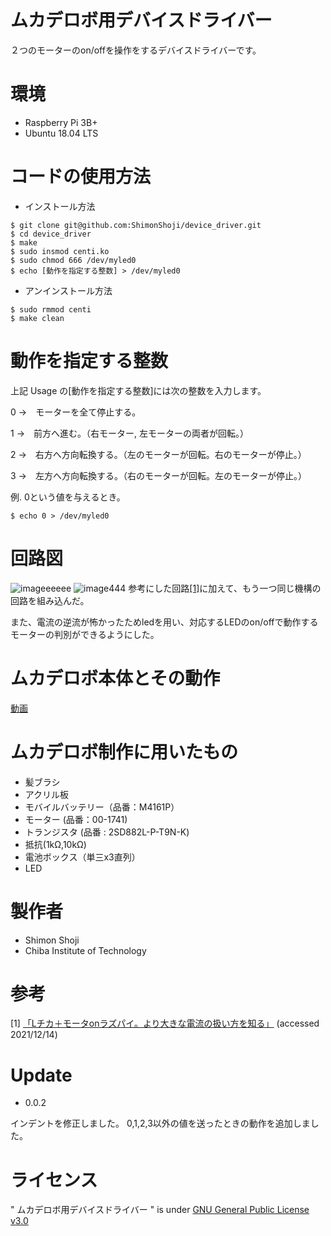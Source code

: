 # ムカデロボ用デバイスドライバー

２つのモーターのon/offを操作をするデバイスドライバーです。


# 環境

* Raspberry Pi 3B+
* Ubuntu 18.04 LTS


# コードの使用方法

* インストール方法

```
$ git clone git@github.com:ShimonShoji/device_driver.git
$ cd device_driver
$ make
$ sudo insmod centi.ko
$ sudo chmod 666 /dev/myled0
$ echo [動作を指定する整数] > /dev/myled0
```

* アンインストール方法
```
$ sudo rmmod centi
$ make clean
```

# 動作を指定する整数

上記 Usage の[動作を指定する整数]には次の整数を入力します。

0 →　モーターを全て停止する。

1 →　前方へ進む。（右モーター, 左モーターの両者が回転。）

2 →　右方へ方向転換する。（左のモーターが回転。右のモーターが停止。）

3 →　左方へ方向転換する。（右のモーターが回転。左のモーターが停止。）


例. 0という値を与えるとき。
```
$ echo 0 > /dev/myled0
```

# 回路図
![imageeeeee](https://user-images.githubusercontent.com/92902614/146540521-f41a8b3a-033a-4305-ada7-3c104bcfb438.jpeg)
![image444](https://user-images.githubusercontent.com/92902614/146210025-520e54f3-fea3-46bc-ab7c-86ba330e26cf.jpeg)
参考にした回路[[1]](https://github.com/ShimonShoji/device_driver/blob/main/README.md#%E5%8F%82%E8%80%83)に加えて、もう一つ同じ機構の回路を組み込んだ。

また、電流の逆流が怖かったためledを用い、対応するLEDのon/offで動作するモーターの判別ができるようにした。

# ムカデロボ本体とその動作
[動画](https://youtu.be/00aMZ1T5Yws)


# ムカデロボ制作に用いたもの
* 髪ブラシ
* アクリル板
* モバイルバッテリー（品番：M4161P）
* モーター (品番：00-1741)
* トランジスタ (品番 : 2SD882L-P-T9N-K)
* 抵抗(1kΩ,10kΩ)
* 電池ボックス（単三x3直列）
* LED

# 製作者

* Shimon Shoji
* Chiba Institute of Technology

# 参考
[1] 
[「Lチカ＋モータonラズパイ。より大きな電流の扱い方を知る」](https://deviceplus.jp/hobby/raspberrypi_i02/)
(accessed 2021/12/14)

# Update
* 0.0.2

インデントを修正しました。
0,1,2,3以外の値を送ったときの動作を追加しました。

# ライセンス
" ムカデロボ用デバイスドライバー " is under [GNU General Public License v3.0](https://github.com/ShimonShoji/device_driver/blob/main/COPYING)
